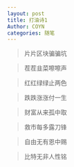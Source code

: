 ```yaml
---
layout: post
title: 打油诗1
Author: COYN
categories: 随笔
---
```

> 片片区块骗骗坑

> 茬茬韭菜嚓嚓声

> 红红绿绿止两色

> 跌跌涨涨付一生

> 财富从来孤中取

> 救市每多露刀锋

> 自由无有恩中赐

> 比特无非人性铭

